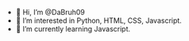 - 👋 Hi, I’m @DaBruh09
- 👀 I’m interested in Python, HTML, CSS, Javascript.
- 🌱 I’m currently learning Javascript.

<!---
DaBruh09/DaBruh09 is a ✨ special ✨ repository because its `README.md` (this file) appears on your GitHub profile.
You can click the Preview link to take a look at your changes.
--->
